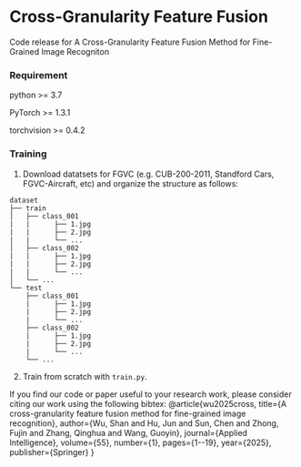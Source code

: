 
# Cross-Granularity Feature Fusion
 
Code release for A Cross-Granularity Feature Fusion Method for Fine-Grained Image Recogniton
 
### Requirement
 
python >= 3.7

PyTorch >= 1.3.1

torchvision >= 0.4.2

### Training

1. Download datatsets for FGVC (e.g. CUB-200-2011, Standford Cars, FGVC-Aircraft, etc) and organize the structure as follows:
```
dataset
├── train
│   ├── class_001
|   |      ├── 1.jpg
|   |      ├── 2.jpg
|   |      └── ...
│   ├── class_002
|   |      ├── 1.jpg
|   |      ├── 2.jpg
|   |      └── ...
│   └── ...
└── test
    ├── class_001
    |      ├── 1.jpg
    |      ├── 2.jpg
    |      └── ...
    ├── class_002
    |      ├── 1.jpg
    |      ├── 2.jpg
    |      └── ...
    └── ...
```

2. Train from scratch with ``train.py``.

If you find our code or paper useful to your research work, please consider citing our work using the following bibtex:
@article{wu2025cross,
  title={A cross-granularity feature fusion method for fine-grained image recognition},
  author={Wu, Shan and Hu, Jun and Sun, Chen and Zhong, Fujin and Zhang, Qinghua and Wang, Guoyin},
  journal={Applied Intelligence},
  volume={55},
  number={1},
  pages={1--19},
  year={2025},
  publisher={Springer}
}
